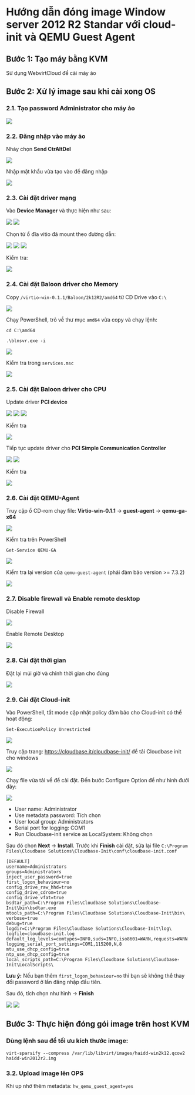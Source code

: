 # Hướng dẫn đóng image Window server 2012 R2 Standar với cloud-init và QEMU Guest Agent 

## Bước 1: Tạo máy bằng KVM
Sử dụng WebvirtCloud để cài máy ảo

## Bước 2: Xử lý image sau khi cài xong OS
### 2.1. Tạo password Administrator cho máy ảo
<img src="..\images\Screenshot_45.png">

### 2.2. Đăng nhập vào máy ảo
Nháy chọn **Send CtrAltDel**

<img src="..\images\Screenshot_46.png">

Nhập mật khẩu vừa tạo vào để đăng nhập

<img src="..\images\Screenshot_47.png">

### 2.3. Cài đặt driver mạng
Vào **Device Manager** và thực hiện như sau:

<img src="..\images\Screenshot_48.png">

<img src="..\images\Screenshot_49.png">

Chọn từ ổ đĩa vitio đã mount theo đường dẫn:

<img src="..\images\Screenshot_50.png">

<img src="..\images\Screenshot_51.png">

<img src="..\images\Screenshot_52.png">

Kiểm tra:

<img src="..\images\Screenshot_53.png">

### 2.4. Cài đặt Baloon driver cho Memory
Copy `/virtio-win-0.1.1/Baloon/2k12R2/amd64` từ CD Drive vào `C:\`

<img src="..\images\Screenshot_54.png">

Chạy PowerShell, trỏ về thư mục `amd64` vừa copy và chạy lệnh:
```
cd C:\amd64

.\blnsvr.exe -i
```

<img src="..\images\Screenshot_55.png">

Kiểm tra trong `services.msc`

<img src="..\images\Screenshot_56.png">

### 2.5. Cài đặt Baloon driver cho CPU
Update driver **PCI device**

<img src="..\images\Screenshot_57.png">

<img src="..\images\Screenshot_58.png">

<img src="..\images\Screenshot_59.png">

Kiểm tra

<img src="..\images\Screenshot_60.png">

Tiếp tục update driver cho **PCI Simple Communication Controller**

<img src="..\images\Screenshot_61.png">

<img src="..\images\Screenshot_62.png">

Kiểm tra 

<img src="..\images\Screenshot_63.png">

### 2.6. Cài đặt QEMU-Agent
Truy cập ổ CD-rom chạy file: **Virtio-win-0.1.1** -> **guest-agent** -> **qemu-ga-x64**

<img src="..\images\Screenshot_64.png">

Kiểm tra trên PowerShell
```
Get-Service QEMU-GA
```

<img src="..\images\Screenshot_65.png">

Kiểm tra lại version của `qemu-guest-agent` (phải đảm bảo version >= 7.3.2)

<img src="..\images\Screenshot_66.png">

### 2.7. Disable firewall và Enable remote desktop
Disable Firewall

<img src="..\images\Screenshot_67.png">

Enable Remote Desktop

<img src="..\images\Screenshot_68.png">


### 2.8. Cài đặt thời gian
Đặt lại múi giờ và chỉnh thời gian cho đúng

<img src="..\images\Screenshot_69.png">

### 2.9. Cài đặt Cloud-init
Vào PowerShell, tắt mode cập nhật policy đảm bảo cho Cloud-init có thể hoạt động:
```
Set-ExecutionPolicy Unrestricted
```

<img src="..\images\Screenshot_70.png">

Truy cập trang: https://cloudbase.it/cloudbase-init/ để tải Cloudbase init cho windows

<img src="..\images\Screenshot_71.png">

Chạy file vừa tải về để cài đặt. Đến bước Configure Option để như hình đưới đây:

<img src="..\images\Screenshot_72.png">

- User name: Administrator
- Use metadata password: Tích chọn
- User local group: Administrators
- Serial port for logging: COM1
- Run Cloudbase-init service as LocalSystem: Không chọn

Sau đó chọn **Next** -> **Install**. Trước khi **Finish** cài đặt, sửa lại file `C:\Program Files\Cloudbase Solutions\Cloudbase-Init\conf\cloudbase-init.conf`

```
[DEFAULT]
username=Administrators
groups=Administrators
inject_user_password=true
first_logon_behaviour=no
config_drive_raw_hhd=true
config_drive_cdrom=true
config_drive_vfat=true
bsdtar_path=C:\Program Files\Cloudbase Solutions\Cloudbase-Init\bin\bsdtar.exe
mtools_path=C:\Program Files\Cloudbase Solutions\Cloudbase-Init\bin\
verbose=true
debug=true
logdir=C:\Program Files\Cloudbase Solutions\Cloudbase-Init\log\
logfile=cloudbase-init.log
default_log_levels=comtypes=INFO,suds=INFO,iso8601=WARN,requests=WARN
logging_serial_port_settings=COM1,115200,N,8
mtu_use_dhcp_config=true
ntp_use_dhcp_config=true
local_scripts_path=C:\Program Files\Cloudbase Solutions\Cloudbase-Init\LocalScripts\
```

**Lưu ý:** Nếu bạn thêm `first_logon_behaviour=no` thì bạn sẽ không thể thay đổi password ở lần đăng nhập đầu tiên.

Sau đó, tích chọn như hình -> **Finish**

<img src="..\images\Screenshot_72.png">

<img src="..\images\Screenshot_73.png">

## Bước 3: Thực hiện đóng gói image trên host KVM
### Dùng lệnh sau để tối ưu kích thước image:
```
virt-sparsify --compress /var/lib/libvirt/images/haidd-win2k12.qcow2 haidd-win2012r2.img
```

### 3.2. Upload image lên OPS
Khi up nhớ thêm metadata: `hw_qemu_guest_agent=yes`
